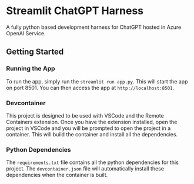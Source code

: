 # Streamlit ChatGPT Harness

A fully python based development harness for ChatGPT hosted in Azure OpenAI Service.

## Getting Started

### Running the App

To run the app, simply run the `streamlit run app.py`.  This will start the app on port 8501.  You can then access the app at `http://localhost:8501`.

### Devcontainer

This project is designed to be used with VSCode and the Remote Containers extension.  Once you have the extension installed, open the project in VSCode and you will be prompted to open the project in a container.  This will build the container and install all the dependencies.

### Python Dependencies

The `requirements.txt` file contains all the python dependencies for this project.  The `devcontainer.json` file will automatically install these dependencies when the container is built.